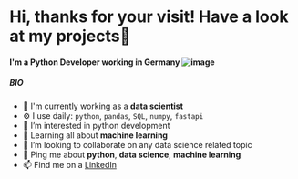 # Hi, thanks for your visit! Have a look at my projects👋

#### I'm a Python Developer working in Germany ![image](https://user-images.githubusercontent.com/59144947/123522892-c0b3b600-d6c0-11eb-89bb-d9b7cff929df.png)
##### BIO
- 🏢 I'm currently working as a **data scientist**
- ⚙️ I use daily: `python`, `pandas`, `SQL`, `numpy`, `fastapi`
- 👀 I’m interested in python development 
- 🌱 Learning all about **machine learning**
- 💞️ I’m looking to collaborate on any data science related topic
- 💬 Ping me about **python**, **data science**, **machine learning**
- 📫 Find me on a <a href="https://www.linkedin.com/in/florian-platau/">LinkedIn</a>

<!---
DanielGuo1/DanielGuo1 is a ✨ special ✨ repository because its `README.md` (this file) appears on your GitHub profile.
You can click the Preview link to take a look at your changes.
--->
